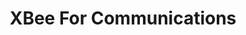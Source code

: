 ---
layout: post
title: XBee For Communications
description: "Setting up and using XBee modules for communication"
modified: 2015-12-09
tags: [sample post]
#image:
#  feature: abstract-3.jpg
#  credit: dargadgetz
#  creditlink: http://www.dargadgetz.com/ios-7-abstract-wallpaper-pack-for-iphone-5-and-ipod-touch-retina/
---